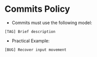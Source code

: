 # Commits Policy

* Commits must use the following model:
```
[TAG] Brief description
```

* Practical Example:
```
[BUG] Recover input movement
```
